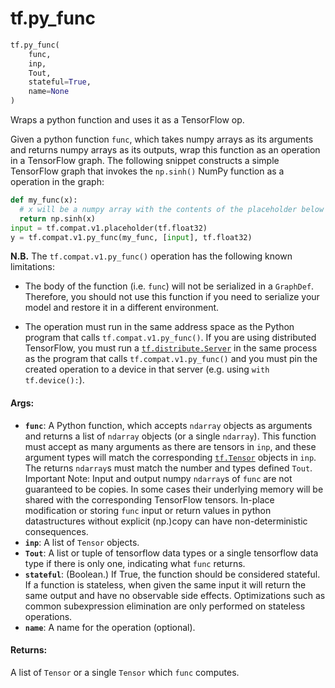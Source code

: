 <div itemscope itemtype="http://developers.google.com/ReferenceObject">
<meta itemprop="name" content="tf.py_func" />
<meta itemprop="path" content="Stable" />
</div>

# tf.py_func

``` python
tf.py_func(
    func,
    inp,
    Tout,
    stateful=True,
    name=None
)
```

Wraps a python function and uses it as a TensorFlow op.

Given a python function `func`, which takes numpy arrays as its
arguments and returns numpy arrays as its outputs, wrap this function as an
operation in a TensorFlow graph. The following snippet constructs a simple
TensorFlow graph that invokes the `np.sinh()` NumPy function as a operation
in the graph:

```python
def my_func(x):
  # x will be a numpy array with the contents of the placeholder below
  return np.sinh(x)
input = tf.compat.v1.placeholder(tf.float32)
y = tf.compat.v1.py_func(my_func, [input], tf.float32)
```

**N.B.** The `tf.compat.v1.py_func()` operation has the following known
limitations:

* The body of the function (i.e. `func`) will not be serialized in a
  `GraphDef`. Therefore, you should not use this function if you need to
  serialize your model and restore it in a different environment.

* The operation must run in the same address space as the Python program
  that calls `tf.compat.v1.py_func()`. If you are using distributed
  TensorFlow, you
  must run a <a href="../tf/distribute/Server.md"><code>tf.distribute.Server</code></a> in the same process as the program that
  calls
  `tf.compat.v1.py_func()` and you must pin the created operation to a device
  in that
  server (e.g. using `with tf.device():`).

#### Args:

* <b>`func`</b>: A Python function, which accepts `ndarray` objects as arguments and
    returns a list of `ndarray` objects (or a single `ndarray`). This function
    must accept as many arguments as there are tensors in `inp`, and these
    argument types will match the corresponding <a href="../tf/Tensor.md"><code>tf.Tensor</code></a> objects in `inp`.
    The returns `ndarray`s must match the number and types defined `Tout`.
    Important Note: Input and output numpy `ndarray`s of `func` are not
      guaranteed to be copies. In some cases their underlying memory will be
      shared with the corresponding TensorFlow tensors. In-place modification
      or storing `func` input or return values in python datastructures
      without explicit (np.)copy can have non-deterministic consequences.
* <b>`inp`</b>: A list of `Tensor` objects.
* <b>`Tout`</b>: A list or tuple of tensorflow data types or a single tensorflow data
    type if there is only one, indicating what `func` returns.
* <b>`stateful`</b>: (Boolean.) If True, the function should be considered stateful. If
    a function is stateless, when given the same input it will return the same
    output and have no observable side effects. Optimizations such as common
    subexpression elimination are only performed on stateless operations.
* <b>`name`</b>: A name for the operation (optional).


#### Returns:

A list of `Tensor` or a single `Tensor` which `func` computes.